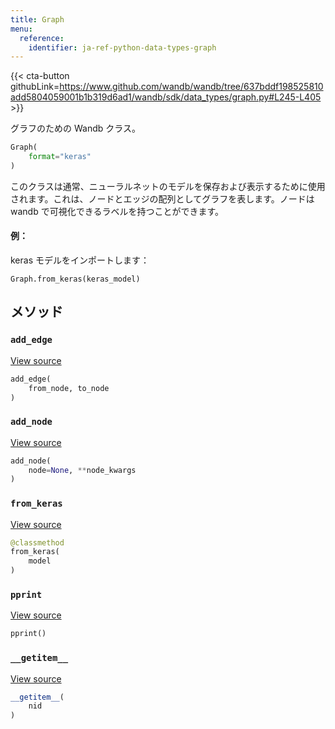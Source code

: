 ```yaml
---
title: Graph
menu:
  reference:
    identifier: ja-ref-python-data-types-graph
---
```


{{< cta-button githubLink=https://www.github.com/wandb/wandb/tree/637bddf198525810add5804059001b1b319d6ad1/wandb/sdk/data_types/graph.py#L245-L405 >}}

グラフのための Wandb クラス。

```python
Graph(
    format="keras"
)
```

このクラスは通常、ニューラルネットのモデルを保存および表示するために使用されます。これは、ノードとエッジの配列としてグラフを表します。ノードは wandb で可視化できるラベルを持つことができます。

#### 例：

keras モデルをインポートします：

```
Graph.from_keras(keras_model)
```

## メソッド

### `add_edge`

[View source](https://www.github.com/wandb/wandb/tree/637bddf198525810add5804059001b1b319d6ad1/wandb/sdk/data_types/graph.py#L330-L334)

```python
add_edge(
    from_node, to_node
)
```

### `add_node`

[View source](https://www.github.com/wandb/wandb/tree/637bddf198525810add5804059001b1b319d6ad1/wandb/sdk/data_types/graph.py#L318-L328)

```python
add_node(
    node=None, **node_kwargs
)
```

### `from_keras`

[View source](https://www.github.com/wandb/wandb/tree/637bddf198525810add5804059001b1b319d6ad1/wandb/sdk/data_types/graph.py#L336-L366)

```python
@classmethod
from_keras(
    model
)
```

### `pprint`

[View source](https://www.github.com/wandb/wandb/tree/637bddf198525810add5804059001b1b319d6ad1/wandb/sdk/data_types/graph.py#L312-L316)

```python
pprint()
```

### `__getitem__`

[View source](https://www.github.com/wandb/wandb/tree/637bddf198525810add5804059001b1b319d6ad1/wandb/sdk/data_types/graph.py#L309-L310)

```python
__getitem__(
    nid
)
```